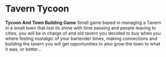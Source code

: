 # Tavern Tycoon
**Tycoon And Town Building Game**
Small game based in managing a Tavern in a small town that lost its shine with time passing and people leaving to cities, you will be in charge of and old tavern you decided to buy when you where feeling nostalgic of your bartender times, making connections and building the tavern you will get opportunities to also grow the town to what it was, or better...